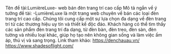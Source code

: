 Tên đề tài:LumièreLuxe- web bán đèn trang trí cao cấp
<space><space>Mô tả ngắn về ý tưởng đề tài:
-LumièreLuxe là một trang web chuyên về bán các loại đèn trang trí cao cấp. Chúng tôi cung cấp một sự lựa chọn đa dạng về đèn trang trí từ các thương hiệu uy tín và thiết kế độc đáo. Khách hàng có thể tìm thấy các sản phẩm đèn trang trí đa dạng, từ đèn bàn, đèn treo, đèn sàn, đèn tường và nhiều loại khác, giúp họ tạo nên không gian sống và làm việc ấm áp, thú vị và sang trọng.
Link tham khảo: 
  https://denchauau.vn/
  https://www.shadesoflight.com/

